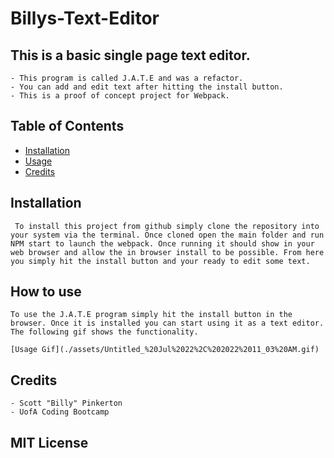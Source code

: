 # **Billys-Text-Editor**

## This is a basic single page text editor.
    - This program is called J.A.T.E and was a refactor.
    - You can add and edit text after hitting the install button.
    - This is a proof of concept project for Webpack.

## Table of Contents
 - [Installation](#installation)
 - [Usage](#how-to-use)
 - [Credits](#credits)

## Installation

     To install this project from github simply clone the repository into your system via the terminal. Once cloned open the main folder and run NPM start to launch the webpack. Once running it should show in your web browser and allow the in browser install to be possible. From here you simply hit the install button and your ready to edit some text.

## How to use
    To use the J.A.T.E program simply hit the install button in the browser. Once it is installed you can start using it as a text editor. The following gif shows the functionality.

    [Usage Gif](./assets/Untitled_%20Jul%2022%2C%202022%2011_03%20AM.gif)
## Credits
    - Scott "Billy" Pinkerton
    - UofA Coding Bootcamp
## MIT License
